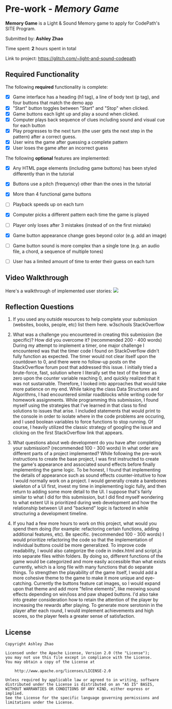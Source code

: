 # Pre-work - *Memory Game*

**Memory Game** is a Light & Sound Memory game to apply for CodePath's SITE Program. 

Submitted by: **Ashley Zhao**

Time spent: **2** hours spent in total

Link to project: https://glitch.com/~light-and-sound-codepath

## Required Functionality

The following **required** functionality is complete:

* [X] Game interface has a heading (h1 tag), a line of body text (p tag), and four buttons that match the demo app
* [X] "Start" button toggles between "Start" and "Stop" when clicked. 
* [X] Game buttons each light up and play a sound when clicked. 
* [X] Computer plays back sequence of clues including sound and visual cue for each button
* [X] Play progresses to the next turn (the user gets the next step in the pattern) after a correct guess. 
* [X] User wins the game after guessing a complete pattern
* [X] User loses the game after an incorrect guess

The following **optional** features are implemented:

* [X] Any HTML page elements (including game buttons) has been styled differently than in the tutorial
* [X] Buttons use a pitch (frequency) other than the ones in the tutorial
* [X] More than 4 functional game buttons
* [ ] Playback speeds up on each turn
* [X] Computer picks a different pattern each time the game is played
* [ ] Player only loses after 3 mistakes (instead of on the first mistake)
* [X] Game button appearance change goes beyond color (e.g. add an image)
* [ ] Game button sound is more complex than a single tone (e.g. an audio file, a chord, a sequence of multiple tones)
* [ ] User has a limited amount of time to enter their guess on each turn



## Video Walkthrough

Here's a walkthrough of implemented user stories:
![](https://i.imgur.com/pPgBEfn.gif)


## Reflection Questions
1. If you used any outside resources to help complete your submission (websites, books, people, etc) list them here. 
w3schools
StackOverflow

2. What was a challenge you encountered in creating this submission (be specific)? How did you overcome it? (recommended 200 - 400 words) 
During my attempt to implement a timer, one major challenge I encountered was that the timer code I found on StackOverflow didn't fully function as expected. The timer would not clear itself upon the countdown to 0, and there were no follow-up posts on the StackOverflow forum post that addressed this issue. I initially tried a brute-force, fast, solution where I literally set the text of the timer as zero upon the counter variable reaching 0, and quickly realized that it was not sustainable. Therefore, I looked into approaches that would take more patience on my end. 
While taking the class Data Structures and Algorithms, I had encountered similar roadblocks while writing code for homework assignments. While programming this submission, I found myself using the strategies that I've learned in that class to find solutions to issues that arise. I included statements that would print to the console in order to isolate where in the code problems are occuring, and I used boolean variables to force functions to stop running. Of course, I heavily utilized the classic strategy of googling the issue and clicking on the first StackOverflow link that appears. 



3. What questions about web development do you have after completing your submission? (recommended 100 - 300 words) 
In what order are different parts of a project implemented? While following the pre-work instructions to create the base project, I was first instructed to create the game's appearance and associated sound effects before finally implementing the game logic. To be honest, I found that implementing the details of appearance such as sound effects counter-intuitive to how I would normally work on a project. I would generally create a barebones skeleton of a UI first, invest my time in implementing logic fully, and then return to adding some more detail to the UI. I suppose that's fairly similar to what I did for this submission, but I did find myself wondering to what extent UI is prioritized during web development and how the relationship between UI and "backend" logic is factored in while structuring a development timeline. 

4. If you had a few more hours to work on this project, what would you spend them doing (for example: refactoring certain functions, adding additional features, etc). Be specific. (recommended 100 - 300 words) 
I would prioritize refactoring the code so that the implementation of individual buttons could be more generalized. To improve code readability, I would also categorize the code in index.html and script.js into separate files within folders. By doing so, different functions of the game would be categorized and more easily accessible than what exists currently, which is a long file with many functions that do separate things. 
To strengthen the playability of the game itself, I would add a more cohesive theme to the game to make it more unique and eye-catching. Currently the buttons feature cat images, so I would expand upon that theme and add more "feline elements", like meowing sound effects depending on win/loss and paw shaped buttons. I'd also take into greater consideration how to retain the attention of the player by increasing the rewards after playing. To generate more serotonin in the player after each round, I would implement achievements and high scores, so the player feels a greater sense of satisfaction.




## License

    Copyright Ashley Zhao

    Licensed under the Apache License, Version 2.0 (the "License");
    you may not use this file except in compliance with the License.
    You may obtain a copy of the License at

        http://www.apache.org/licenses/LICENSE-2.0

    Unless required by applicable law or agreed to in writing, software
    distributed under the License is distributed on an "AS IS" BASIS,
    WITHOUT WARRANTIES OR CONDITIONS OF ANY KIND, either express or implied.
    See the License for the specific language governing permissions and
    limitations under the License.

